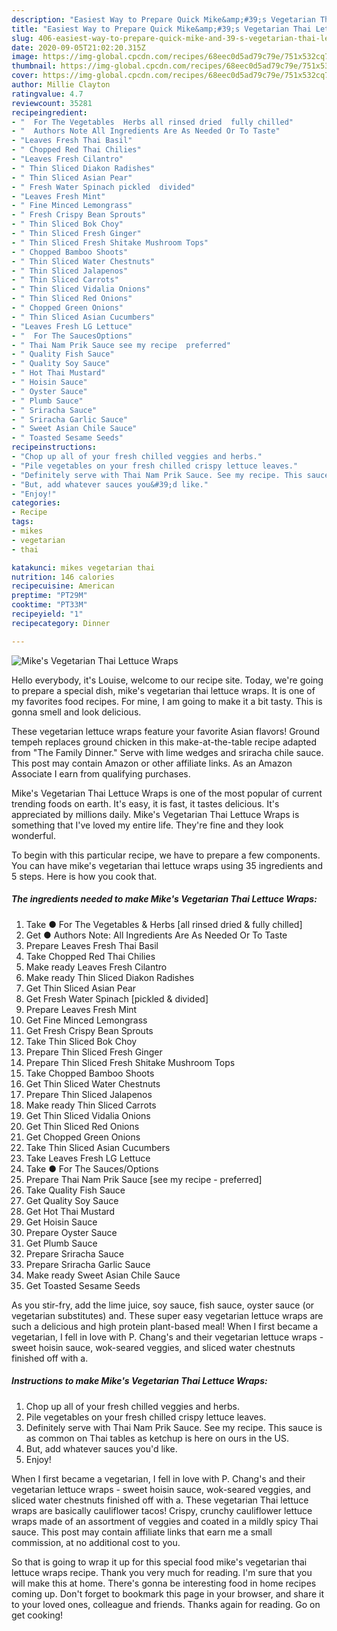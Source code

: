 ```yaml
---
description: "Easiest Way to Prepare Quick Mike&amp;#39;s Vegetarian Thai Lettuce Wraps"
title: "Easiest Way to Prepare Quick Mike&amp;#39;s Vegetarian Thai Lettuce Wraps"
slug: 406-easiest-way-to-prepare-quick-mike-and-39-s-vegetarian-thai-lettuce-wraps
date: 2020-09-05T21:02:20.315Z
image: https://img-global.cpcdn.com/recipes/68eec0d5ad79c79e/751x532cq70/mikes-vegetarian-thai-lettuce-wraps-recipe-main-photo.jpg
thumbnail: https://img-global.cpcdn.com/recipes/68eec0d5ad79c79e/751x532cq70/mikes-vegetarian-thai-lettuce-wraps-recipe-main-photo.jpg
cover: https://img-global.cpcdn.com/recipes/68eec0d5ad79c79e/751x532cq70/mikes-vegetarian-thai-lettuce-wraps-recipe-main-photo.jpg
author: Millie Clayton
ratingvalue: 4.7
reviewcount: 35281
recipeingredient:
- "  For The Vegetables  Herbs all rinsed dried  fully chilled"
- "  Authors Note All Ingredients Are As Needed Or To Taste"
- "Leaves Fresh Thai Basil"
- " Chopped Red Thai Chilies"
- "Leaves Fresh Cilantro"
- " Thin Sliced Diakon Radishes"
- " Thin Sliced Asian Pear"
- " Fresh Water Spinach pickled  divided"
- "Leaves Fresh Mint"
- " Fine Minced Lemongrass"
- " Fresh Crispy Bean Sprouts"
- " Thin Sliced Bok Choy"
- " Thin Sliced Fresh Ginger"
- " Thin Sliced Fresh Shitake Mushroom Tops"
- " Chopped Bamboo Shoots"
- " Thin Sliced Water Chestnuts"
- " Thin Sliced Jalapenos"
- " Thin Sliced Carrots"
- " Thin Sliced Vidalia Onions"
- " Thin Sliced Red Onions"
- " Chopped Green Onions"
- " Thin Sliced Asian Cucumbers"
- "Leaves Fresh LG Lettuce"
- "  For The SaucesOptions"
- " Thai Nam Prik Sauce see my recipe  preferred"
- " Quality Fish Sauce"
- " Quality Soy Sauce"
- " Hot Thai Mustard"
- " Hoisin Sauce"
- " Oyster Sauce"
- " Plumb Sauce"
- " Sriracha Sauce"
- " Sriracha Garlic Sauce"
- " Sweet Asian Chile Sauce"
- " Toasted Sesame Seeds"
recipeinstructions:
- "Chop up all of your fresh chilled veggies and herbs."
- "Pile vegetables on your fresh chilled crispy lettuce leaves."
- "Definitely serve with Thai Nam Prik Sauce. See my recipe. This sauce is as common on Thai tables as ketchup is here on ours in the US."
- "But, add whatever sauces you&#39;d like."
- "Enjoy!"
categories:
- Recipe
tags:
- mikes
- vegetarian
- thai

katakunci: mikes vegetarian thai 
nutrition: 146 calories
recipecuisine: American
preptime: "PT29M"
cooktime: "PT33M"
recipeyield: "1"
recipecategory: Dinner

---
```



![Mike&#39;s Vegetarian Thai Lettuce Wraps](https://img-global.cpcdn.com/recipes/68eec0d5ad79c79e/751x532cq70/mikes-vegetarian-thai-lettuce-wraps-recipe-main-photo.jpg)

Hello everybody, it's Louise, welcome to our recipe site. Today, we're going to prepare a special dish, mike&#39;s vegetarian thai lettuce wraps. It is one of my favorites food recipes. For mine, I am going to make it a bit tasty. This is gonna smell and look delicious.

These vegetarian lettuce wraps feature your favorite Asian flavors! Ground tempeh replaces ground chicken in this make-at-the-table recipe adapted from &#34;The Family Dinner.&#34; Serve with lime wedges and sriracha chile sauce. This post may contain Amazon or other affiliate links. As an Amazon Associate I earn from qualifying purchases.

Mike&#39;s Vegetarian Thai Lettuce Wraps is one of the most popular of current trending foods on earth. It's easy, it is fast, it tastes delicious. It's appreciated by millions daily. Mike&#39;s Vegetarian Thai Lettuce Wraps is something that I've loved my entire life. They're fine and they look wonderful.


To begin with this particular recipe, we have to prepare a few components. You can have mike&#39;s vegetarian thai lettuce wraps using 35 ingredients and 5 steps. Here is how you cook that.

<!--inarticleads1-->

##### The ingredients needed to make Mike&#39;s Vegetarian Thai Lettuce Wraps:

1. Take  ● For The Vegetables &amp; Herbs [all rinsed dried &amp; fully chilled]
1. Get  ● Authors Note: All Ingredients Are As Needed Or To Taste
1. Prepare Leaves Fresh Thai Basil
1. Take  Chopped Red Thai Chilies
1. Make ready Leaves Fresh Cilantro
1. Make ready  Thin Sliced Diakon Radishes
1. Get  Thin Sliced Asian Pear
1. Get  Fresh Water Spinach [pickled &amp; divided]
1. Prepare Leaves Fresh Mint
1. Get  Fine Minced Lemongrass
1. Get  Fresh Crispy Bean Sprouts
1. Take  Thin Sliced Bok Choy
1. Prepare  Thin Sliced Fresh Ginger
1. Prepare  Thin Sliced Fresh Shitake Mushroom Tops
1. Take  Chopped Bamboo Shoots
1. Get  Thin Sliced Water Chestnuts
1. Prepare  Thin Sliced Jalapenos
1. Make ready  Thin Sliced Carrots
1. Get  Thin Sliced Vidalia Onions
1. Get  Thin Sliced Red Onions
1. Get  Chopped Green Onions
1. Take  Thin Sliced Asian Cucumbers
1. Take Leaves Fresh LG Lettuce
1. Take  ● For The Sauces/Options
1. Prepare  Thai Nam Prik Sauce [see my recipe - preferred]
1. Take  Quality Fish Sauce
1. Get  Quality Soy Sauce
1. Get  Hot Thai Mustard
1. Get  Hoisin Sauce
1. Prepare  Oyster Sauce
1. Get  Plumb Sauce
1. Prepare  Sriracha Sauce
1. Prepare  Sriracha Garlic Sauce
1. Make ready  Sweet Asian Chile Sauce
1. Get  Toasted Sesame Seeds


As you stir-fry, add the lime juice, soy sauce, fish sauce, oyster sauce (or vegetarian substitutes) and. These super easy vegetarian lettuce wraps are such a delicious and high protein plant-based meal! When I first became a vegetarian, I fell in love with P. Chang&#39;s and their vegetarian lettuce wraps - sweet hoisin sauce, wok-seared veggies, and sliced water chestnuts finished off with a. 

<!--inarticleads2-->

##### Instructions to make Mike&#39;s Vegetarian Thai Lettuce Wraps:

1. Chop up all of your fresh chilled veggies and herbs.
1. Pile vegetables on your fresh chilled crispy lettuce leaves.
1. Definitely serve with Thai Nam Prik Sauce. See my recipe. This sauce is as common on Thai tables as ketchup is here on ours in the US.
1. But, add whatever sauces you&#39;d like.
1. Enjoy!


When I first became a vegetarian, I fell in love with P. Chang&#39;s and their vegetarian lettuce wraps - sweet hoisin sauce, wok-seared veggies, and sliced water chestnuts finished off with a. These vegetarian Thai lettuce wraps are basically cauliflower tacos! Crispy, crunchy cauliflower lettuce wraps made of an assortment of veggies and coated in a mildly spicy Thai sauce. This post may contain affiliate links that earn me a small commission, at no additional cost to you. 

So that is going to wrap it up for this special food mike&#39;s vegetarian thai lettuce wraps recipe. Thank you very much for reading. I'm sure that you will make this at home. There's gonna be interesting food in home recipes coming up. Don't forget to bookmark this page in your browser, and share it to your loved ones, colleague and friends. Thanks again for reading. Go on get cooking!
